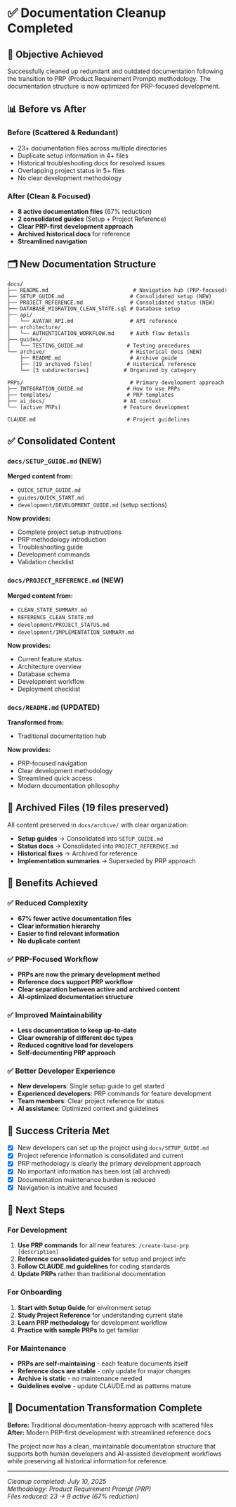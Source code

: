 # ✅ Documentation Cleanup Completed

## 🎯 Objective Achieved

Successfully cleaned up redundant and outdated documentation following the transition to PRP (Product Requirement Prompt) methodology. The documentation structure is now optimized for PRP-focused development.

## 📊 Before vs After

### Before (Scattered & Redundant)
- 23+ documentation files across multiple directories
- Duplicate setup information in 4+ files
- Historical troubleshooting docs for resolved issues
- Overlapping project status in 5+ files
- No clear development methodology

### After (Clean & Focused)
- **8 active documentation files** (67% reduction)
- **2 consolidated guides** (Setup + Project Reference)
- **Clear PRP-first development approach**
- **Archived historical docs** for reference
- **Streamlined navigation**

## 🗂️ New Documentation Structure

```
docs/
├── README.md                           # Navigation hub (PRP-focused)
├── SETUP_GUIDE.md                     # Consolidated setup (NEW)
├── PROJECT_REFERENCE.md               # Consolidated status (NEW)
├── DATABASE_MIGRATION_CLEAN_STATE.sql # Database setup
├── api/
│   └── AVATAR_API.md                  # API reference
├── architecture/
│   └── AUTHENTICATION_WORKFLOW.md     # Auth flow details
├── guides/
│   └── TESTING_GUIDE.md              # Testing procedures
└── archive/                           # Historical docs (NEW)
    ├── README.md                      # Archive guide
    ├── [19 archived files]           # Historical reference
    └── [3 subdirectories]           # Organized by category

PRPs/                                  # Primary development approach
├── INTEGRATION_GUIDE.md              # How to use PRPs
├── templates/                        # PRP templates
├── ai_docs/                         # AI context
└── [active PRPs]                    # Feature development

CLAUDE.md                             # Project guidelines
```

## ✅ Consolidated Content

### `docs/SETUP_GUIDE.md` (NEW)
**Merged content from:**
- `QUICK_SETUP_GUIDE.md`
- `guides/QUICK_START.md`
- `development/DEVELOPMENT_GUIDE.md` (setup sections)

**Now provides:**
- Complete project setup instructions
- PRP methodology introduction
- Troubleshooting guide
- Development commands
- Validation checklist

### `docs/PROJECT_REFERENCE.md` (NEW)
**Merged content from:**
- `CLEAN_STATE_SUMMARY.md`
- `REFERENCE_CLEAN_STATE.md`
- `development/PROJECT_STATUS.md`
- `development/IMPLEMENTATION_SUMMARY.md`

**Now provides:**
- Current feature status
- Architecture overview
- Database schema
- Development workflow
- Deployment checklist

### `docs/README.md` (UPDATED)
**Transformed from:**
- Traditional documentation hub

**Now provides:**
- PRP-focused navigation
- Clear development methodology
- Streamlined quick access
- Modern documentation philosophy

## 📁 Archived Files (19 files preserved)

All content preserved in `docs/archive/` with clear organization:
- **Setup guides** → Consolidated into `SETUP_GUIDE.md`
- **Status docs** → Consolidated into `PROJECT_REFERENCE.md`
- **Historical fixes** → Archived for reference
- **Implementation summaries** → Superseded by PRP approach

## 🚀 Benefits Achieved

### ✅ Reduced Complexity
- **67% fewer active documentation files**
- **Clear information hierarchy**
- **Easier to find relevant information**
- **No duplicate content**

### ✅ PRP-Focused Workflow
- **PRPs are now the primary development method**
- **Reference docs support PRP workflow**
- **Clear separation between active and archived content**
- **AI-optimized documentation structure**

### ✅ Improved Maintainability
- **Less documentation to keep up-to-date**
- **Clear ownership of different doc types**
- **Reduced cognitive load for developers**
- **Self-documenting PRP approach**

### ✅ Better Developer Experience
- **New developers**: Single setup guide to get started
- **Experienced developers**: PRP commands for feature development
- **Team members**: Clear project reference for status
- **AI assistance**: Optimized context and guidelines

## 🎯 Success Criteria Met

- [x] New developers can set up the project using `docs/SETUP_GUIDE.md`
- [x] Project reference information is consolidated and current
- [x] PRP methodology is clearly the primary development approach
- [x] No important information has been lost (all archived)
- [x] Documentation maintenance burden is reduced
- [x] Navigation is intuitive and focused

## 📝 Next Steps

### For Development
1. **Use PRP commands** for all new features: `/create-base-prp [description]`
2. **Reference consolidated guides** for setup and project info
3. **Follow CLAUDE.md guidelines** for coding standards
4. **Update PRPs** rather than traditional documentation

### For Onboarding
1. **Start with Setup Guide** for environment setup
2. **Study Project Reference** for understanding current state
3. **Learn PRP methodology** for development workflow
4. **Practice with sample PRPs** to get familiar

### For Maintenance
- **PRPs are self-maintaining** - each feature documents itself
- **Reference docs are stable** - only update for major changes
- **Archive is static** - no maintenance needed
- **Guidelines evolve** - update CLAUDE.md as patterns mature

## 🎉 Documentation Transformation Complete

**Before:** Traditional documentation-heavy approach with scattered files
**After:** Modern PRP-first development with streamlined reference docs

The project now has a clean, maintainable documentation structure that supports both human developers and AI-assisted development workflows while preserving all historical information for reference.

---

*Cleanup completed: July 10, 2025*  
*Methodology: Product Requirement Prompt (PRP)*  
*Files reduced: 23 → 8 active (67% reduction)*
